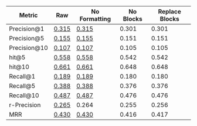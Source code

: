 | Metric       | Raw              | No Formatting    | No Blocks | Replace Blocks |
|--------------|------------------|------------------|-----------|----------------|
| Precision@1  | <ins>0.315</ins> | <ins>0.315</ins> | 0.301     | 0.301          |
| Precision@5  | <ins>0.155</ins> | <ins>0.155</ins> | 0.151     | 0.151          |
| Precision@10 | <ins>0.107</ins> | <ins>0.107</ins> | 0.105     | 0.105          |
| hit@5        | <ins>0.558</ins> | <ins>0.558</ins> | 0.542     | 0.542          |
| hit@10       | <ins>0.661</ins> | <ins>0.661</ins> | 0.648     | 0.648          |
| Recall@1     | <ins>0.189</ins> | <ins>0.189</ins> | 0.180     | 0.180          |
| Recall@5     | <ins>0.388</ins> | <ins>0.388</ins> | 0.376     | 0.376          |
| Recall@10    | <ins>0.487</ins> | <ins>0.487</ins> | 0.476     | 0.476          |
| r-Precision  | <ins>0.265</ins> | 0.264            | 0.255     | 0.256          |
| MRR          | <ins>0.430</ins> | <ins>0.430</ins> | 0.416     | 0.417          |